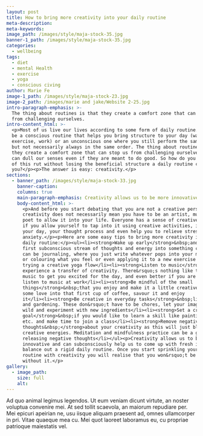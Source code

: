 ```yaml
---
layout: post
title: How to bring more creativity into your daily routine
meta-description:
meta-keywords:
image_path: /images/style/maja-stock-35.jpg
banner-1_path: /images/style/maja-stock-35.jpg
categories:
  - wellbeing
tags:
  - diet
  - mental Health
  - exercise
  - yoga
  - conscious civing
author: Marie Fe
image-1_path: /images/style/maja-stock-23.jpg
image-2_path: /images/marie and jake/Website 2-25.jpg
intro-paragraph-emphasis: >-
  The thing about routines is that they create a comfort zone that can stop us
  from challenging ourselves.
intro-content_html: >-
  <p>Most of us live our lives according to some form of daily routine. It can
  be a conscious routine that helps you bring structure to your day (wake up,
  exercise, work) or an unconscious one where you still perform the same tasks
  but not necessarily always in the same order. The thing about routines is that
  they create a comfort zone that can stop us from challenging ourselves. They
  can dull our senses even if they are meant to do good. So how do you get out
  of this rut without losing the beneficial structure a daily routine can give
  you?</p><p>The answer is easy: creativity.</p>
sections:
  - banner_path: /images/style/maja-stock-33.jpg
    banner-caption:
    columns: true
    main-paragraph-emphasis: Creativity allows us to be more innovative and can subconsciously help us to come up with fresh ideas
    body-content_html: >-
      <p>And before you start debating that you are not a creative person,
      creativity does not necessarily mean you have to be an artist, musician or
      poet to allow it into your life. Everyone has a sense of creative energy, and
      if you allow yourself to tap into it using creative activities, it can improve
      your day, your thought process and even help you to relieve stress and
      anxiety.</p><p>Here are some easy tips to bring more creativity into your
      daily routine:</p><ul><li><strong>Wake up early</strong>&nbsp;and channel that
      first subconscious stream of thoughts and energy into something creative. This
      can be journaling, where you just write whatever pops into your mind, drawing
      or colouring what you feel or even applying it to a new exercise routine, like
      trying a creative yoga flow</li><li><strong>Listen to music</strong>&nbsp;to
      experience a transfer of creativity. There&rsquo;s nothing like the power of
      music to get you excited for the day, and even better if you are allowed to
      listen to music at work</li><li><strong>Be mindful of the small
      things</strong>&nbsp;that you enjoy and make it a little creative ritual. Put
      some love into that first cup of coffee, savour it and enjoy
      it</li><li><strong>Be creative in everyday tasks</strong>&nbsp;like cooking
      and gardening. These don&rsquo;t have to be chores, let your imagination run
      wild and experiment with new ingredients</li><li><strong>Set a creative
      goal</strong>&nbsp;if you would like to learn a skill like painting, pottery,
      etc. and make time to join a class</li><li><strong>Remove negative
      thoughts&nbsp;</strong>about your creativity as this will just block your
      creative energies. Meditation and mindfulness practice can be a great help in
      releasing negative thoughts</li></ul><p>Creativity allows us to be more
      innovative and can subconsciously help us to come up with fresh ideas and to
      balance out a rigid daily routine. Once you start sprinkling your daily
      routine with creativity you will realise that you won&rsquo;t be able to live
      without it.</p>
gallery:
  - image_path:
    size: full
    alt: 
---
```


Ad quo animal legimus legendos. Ut eum veniam dicunt virtute, an noster voluptua convenire mei. At sed tollit scaevola, an maiorum repudiare per. Mei epicuri apeirian ne, usu iisque aliquam praesent ad, omnes ullamcorper in pri. Vitae quaeque mea cu. Mei quot laoreet laboramus eu, cu propriae patrioque maiestatis vel.

&nbsp;
